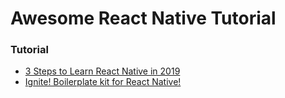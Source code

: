 # Awesome React Native Tutorial

### Tutorial
- [3 Steps to Learn React Native in 2019](https://medium.com/swlh/3-steps-to-learn-react-native-in-2019-5cdb3d1e1c84)
- [Ignite! Boilerplate kit for React Native!](https://medium.com/a-young-devoloper/ignite-boilerplate-kit-for-react-native-ae6c6f712c7a)